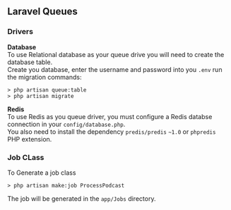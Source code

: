 ## Laravel Queues
### Drivers 

__Database__  
To use Relational database as your queue drive you will need to create the database table.  
Create you database, enter the username and password into you `.env` run the migration commands:  
```
> php artisan queue:table  
> php artisan migrate
```
__Redis__  
To use Redis as you queue driver, you must configure a Redis databse connection in your `config/database.php`.  
You also need to install the dependency `predis/predis` `~1.0` or `phpredis` PHP extension.   

### Job CLass
To Generate a job class  
```
> php artisan make:job ProcessPodcast
```  
The job will be generated in the `app/Jobs` directory.  
